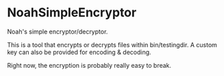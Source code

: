 # NoahSimpleEncryptor
Noah's simple encryptor/decryptor.

This is a tool that encrypts or decrypts files within bin/testingdir. A custom key can also be provided for encoding & decoding.

Right now, the encryption is probably really easy to break.
